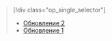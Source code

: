 > [!div class="op_single_selector"]
> * [Обновление 2](../articles/storsimple/storsimple-deployment-walkthrough-gov-u2.md)
> * [Обновление 1](../articles/storsimple/storsimple-deployment-walkthrough-gov.md)
> 
> 


